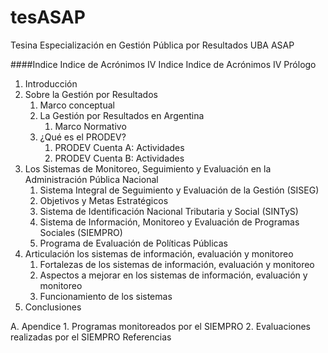 # tesASAP
Tesina Especialización en Gestión Pública por Resultados UBA ASAP

####Indice
Indice de Acrónimos IV
Indice
Indice de Acrónimos IV
Prólogo 
1. Introducción 
2. Sobre la Gestión por Resultados
    1. Marco conceptual
    2. La Gestión por Resultados en Argentina
        1. Marco Normativo
    3. ¿Qué es el PRODEV?
        1. PRODEV Cuenta A: Actividades
        2. PRODEV Cuenta B: Actividades
3. Los Sistemas de Monitoreo, Seguimiento y Evaluación en la Administración Pública Nacional
    1. Sistema Integral de Seguimiento y Evaluación de la Gestión (SISEG)
    2. Objetivos y Metas Estratégicos
    3. Sistema de Identificación Nacional Tributaria y Social (SINTyS)
    4. Sistema de Información, Monitoreo y Evaluación de Programas Sociales (SIEMPRO)
    5. Programa de Evaluación de Políticas Públicas
4. Articulación los sistemas de información, evaluación y monitoreo
    1. Fortalezas de los sistemas de información, evaluación y monitoreo
    2. Aspectos a mejorar en los sistemas de información, evaluación y monitoreo
    3. Funcionamiento de los sistemas
5. Conclusiones

A. Apendice
    1. Programas monitoreados por el SIEMPRO
    2. Evaluaciones realizadas por el SIEMPRO
Referencias
